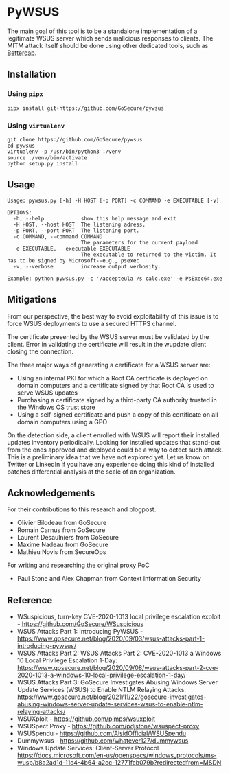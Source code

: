 # PyWSUS
The main goal of this tool is to be a standalone implementation of a legitimate WSUS server which sends malicious responses to clients. The MITM attack itself should be done using other dedicated tools, such as [Bettercap](https://github.com/bettercap/bettercap).

## Installation

### Using `pipx`
```
pipx install git+https://github.com/GoSecure/pywsus
```

### Using `virtualenv`
```
git clone https://github.com/GoSecure/pywsus
cd pywsus
virtualenv -p /usr/bin/python3 ./venv
source ./venv/bin/activate
python setup.py install
```

## Usage
```
Usage: pywsus.py [-h] -H HOST [-p PORT] -c COMMAND -e EXECUTABLE [-v]

OPTIONS:
  -h, --help            show this help message and exit
  -H HOST, --host HOST  The listening adress.
  -p PORT, --port PORT  The listening port.
  -c COMMAND, --command COMMAND
                        The parameters for the current payload
  -e EXECUTABLE, --executable EXECUTABLE
                        The executable to returned to the victim. It has to be signed by Microsoft--e.g., psexec
  -v, --verbose         increase output verbosity.

Example: python pywsus.py -c '/accepteula /s calc.exe' -e PsExec64.exe
```

## Mitigations
From our perspective, the best way to avoid exploitability of this issue is to force WSUS deployments to use a secured HTTPS channel.

The certificate presented by the WSUS server must be validated by the client. Error in validating the certificate will result in the wupdate client closing the connection.

The three major ways of generating a certificate for a WSUS server are:
- Using an internal PKI for which a Root CA certificate is deployed on domain computers and a certificate signed by that Root CA is used to serve WSUS updates
- Purchasing a certificate signed by a third-party CA authority trusted in the Windows OS trust store
- Using a self-signed certificate and push a copy of this certificate on all domain computers using a GPO

On the detection side, a client enrolled with WSUS will report their installed updates inventory periodically. Looking for installed updates that stand-out from the ones approved and deployed could be a way to detect such attack. This is a preliminary idea that we have not explored yet. Let us know on Twitter or LinkedIn if you have any experience doing this kind of installed patches differential analysis at the scale of an organization.

## Acknowledgements
For their contributions to this research and blogpost.
* Olivier Bilodeau from GoSecure
* Romain Carnus from GoSecure 
* Laurent Desaulniers from GoSecure 
* Maxime Nadeau from GoSecure 
* Mathieu Novis from SecureOps

For writing and researching the original proxy PoC
* Paul Stone and Alex Chapman from Context Information Security

## Reference
* WSuspicious, turn-key CVE-2020-1013 local privilege escalation exploit - https://github.com/GoSecure/WSuspicious
* WSUS Attacks Part 1: Introducing PyWSUS - https://www.gosecure.net/blog/2020/09/03/wsus-attacks-part-1-introducing-pywsus/
* WSUS Attacks Part 2: WSUS Attacks Part 2: CVE-2020-1013 a Windows 10 Local Privilege Escalation 1-Day: https://www.gosecure.net/blog/2020/09/08/wsus-attacks-part-2-cve-2020-1013-a-windows-10-local-privilege-escalation-1-day/
* WSUS Attacks Part 3: GoSecure Investigates Abusing Windows Server Update Services (WSUS) to Enable NTLM Relaying Attacks: https://www.gosecure.net/blog/2021/11/22/gosecure-investigates-abusing-windows-server-update-services-wsus-to-enable-ntlm-relaying-attacks/
* WSUXploit - https://github.com/pimps/wsuxploit
* WSUSpect Proxy - https://github.com/pdjstone/wsuspect-proxy
* WSUSpendu - https://github.com/AlsidOfficial/WSUSpendu
* Dummywsus - https://github.com/whatever127/dummywsus
* Windows Update Services: Client-Server Protocol
https://docs.microsoft.com/en-us/openspecs/windows_protocols/ms-wusp/b8a2ad1d-11c4-4b64-a2cc-12771fcb079b?redirectedfrom=MSDN
